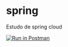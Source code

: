 # spring
Estudo de spring cloud


[![Run in Postman](https://run.pstmn.io/button.svg)](https://app.getpostman.com/run-collection/671df77187c8143043c1)

